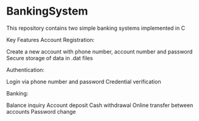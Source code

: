 # BankingSystem
This repository contains two simple banking systems implemented in C

Key Features
Account Registration:

Create a new account with phone number, account number and password
Secure storage of data in .dat files


Authentication:

Login via phone number and password
Credential verification


Banking:

Balance inquiry
Account deposit
Cash withdrawal
Online transfer between accounts
Password change

